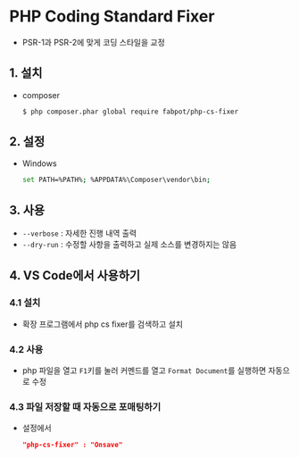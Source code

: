 # PHP Coding Standard Fixer

- PSR-1과 PSR-2에 맞게 코딩 스타일을 교정

## 1. 설치

- composer

  ```bash
  $ php composer.phar global require fabpot/php-cs-fixer
  ```

##  2. 설정

- Windows

  ```bash
  set PATH=%PATH%; %APPDATA%\Composer\vendor\bin;
  ```

## 3. 사용

- `--verbose` : 자세한 진행 내역 출력
- `--dry-run` : 수정할 사항을 출력하고 실제 소스를 변경하지는 않음

## 4. VS Code에서 사용하기

### 4.1 설치

- 확장 프로그램에서 php cs fixer를 검색하고 설치

### 4.2 사용

- php 파일을 열고 `F1`키를 눌러 커멘드를 열고 `Format Document`를 실행하면 자동으로 수정

### 4.3 파일 저장할 때 자동으로 포매팅하기

- 설정에서

  ```json
  "php-cs-fixer" : "Onsave"
  ```

  